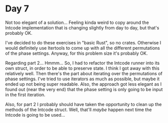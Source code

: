 # Day 7

Not too elegant of a solution... Feeling kinda weird to copy around the Intcode implementation that is
changing slightly from day to day, but that's probably OK.

I've decided to do these exercises in "basic Rust", so no crates. Otherwise I would definitely use Itertools
to come up with all the different permutations of the phase settings. Anyway, for this problem size it's
probably OK.

Regarding part 2... Hmmm... So, I had to refactor the Intcode runner into its own struct, in order to be able
to preserve state. I think I got away with this relatively well. Then there's the part about iterating over
the permutations of phase settings. I've tried to use iterators as much as possible, but maybe it ended up
not being super readable. Also, the approach got less elegant as I found out (near the very end) that the
phase setting is only going to be input in the first iteration.

Also, for part 2 I probably should have taken the opportunity to clean up the methods of the Intcode struct.
Well, that'll _maybe_ happen next time the Intcode is going to be used...